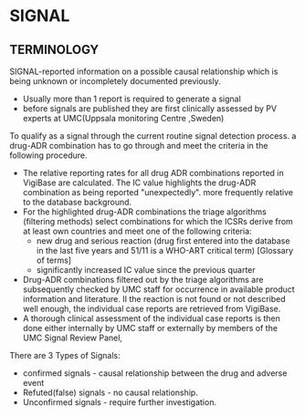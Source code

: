 # SIGNAL

## TERMINOLOGY

SIGNAL-reported information on a possible causal relationship which is being unknown or incompletely documented previously.

- Usually more than 1 report is required to generate a signal
- before signals are published they are first clinically assessed by PV experts at UMC(Uppsala monitoring Centre ,Sweden)

To qualify as a signal through the current routine signal detection process. a drug-ADR combination has to go through and meet the criteria in the following procedure.

- The relative reporting rates for all drug ADR combinations reported in VigiBase are calculated. The IC value highlights the drug-ADR combination as being reported "unexpectedly". more frequently relative to the database background.
- For the highlighted drug-ADR combinations the triage algorithms (filtering methods) select combinations for which the ICSRs derive from at least own countries and meet one of the following criteria:
  - new drug and serious reaction (drug first entered into the database in the last five years and 51/11 is a WHO-ART critical term) [Glossary of terms]
  - significantly increased IC value since the previous quarter
- Drug-ADR combinations filtered out by the triage algorithms are subsequently checked by UMC staff for occurrence in available product information and literature. II the reaction is not found or not described well enough, the individual case reports are retrieved from VigiBase.
- A thorough clinical assessment of the individual case reports is then done either internally by UMC staff or externally by members of the UMC Signal Review Panel,

There are 3 Types of Signals:

- confirmed signals - causal relationship between the drug and adverse event
- Refuted(false) signals - no causal relationship.
- Unconfirmed signals - require further investigation.
